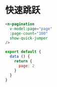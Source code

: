 # 快速跳跃
```html
<n-pagination
  v-model:page="page"
  :page-count="100"
  show-quick-jumper
/>
```

```js
export default {
  data () {
    return {
      page: 2
    }
  }
}
```